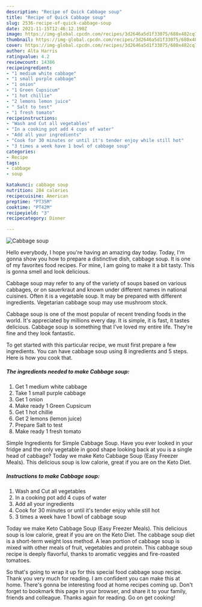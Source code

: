 ```yaml
---
description: "Recipe of Quick Cabbage soup"
title: "Recipe of Quick Cabbage soup"
slug: 2536-recipe-of-quick-cabbage-soup
date: 2021-11-15T12:46:12.190Z
image: https://img-global.cpcdn.com/recipes/3d2646a5d1f33075/680x482cq70/cabbage-soup-recipe-main-photo.jpg
thumbnail: https://img-global.cpcdn.com/recipes/3d2646a5d1f33075/680x482cq70/cabbage-soup-recipe-main-photo.jpg
cover: https://img-global.cpcdn.com/recipes/3d2646a5d1f33075/680x482cq70/cabbage-soup-recipe-main-photo.jpg
author: Alta Harris
ratingvalue: 4.2
reviewcount: 14386
recipeingredient:
- "1 medium white cabbage"
- "1 small purple cabbage"
- "1 onion"
- "1 Green Cupsicum"
- "1 hot chillie"
- "2 lemons lemon juice"
- " Salt to test"
- "1 fresh tomato"
recipeinstructions:
- "Wash and Cut all vegetables"
- "In a cooking pot add 4 cups of water"
- "Add all your ingredients"
- "Cook for 30 minutes or until it's tender enjoy while still hot"
- "3 times a week have 1 bowl of cabbage soup"
categories:
- Recipe
tags:
- cabbage
- soup

katakunci: cabbage soup 
nutrition: 284 calories
recipecuisine: American
preptime: "PT35M"
cooktime: "PT42M"
recipeyield: "3"
recipecategory: Dinner

---
```



![Cabbage soup](https://img-global.cpcdn.com/recipes/3d2646a5d1f33075/680x482cq70/cabbage-soup-recipe-main-photo.jpg)

Hello everybody, I hope you're having an amazing day today. Today, I'm gonna show you how to prepare a distinctive dish, cabbage soup. It is one of my favorites food recipes. For mine, I am going to make it a bit tasty. This is gonna smell and look delicious.

Cabbage soup may refer to any of the variety of soups based on various cabbages, or on sauerkraut and known under different names in national cuisines. Often it is a vegetable soup. It may be prepared with different ingredients. Vegetarian cabbage soup may use mushroom stock.

Cabbage soup is one of the most popular of recent trending foods in the world. It's appreciated by millions every day. It is simple, it is fast, it tastes delicious. Cabbage soup is something that I've loved my entire life. They're fine and they look fantastic.


To get started with this particular recipe, we must first prepare a few ingredients. You can have cabbage soup using 8 ingredients and 5 steps. Here is how you cook that.

<!--inarticleads1-->

##### The ingredients needed to make Cabbage soup:

1. Get 1 medium white cabbage
1. Take 1 small purple cabbage
1. Get 1 onion
1. Make ready 1 Green Cupsicum
1. Get 1 hot chillie
1. Get 2 lemons (lemon juice)
1. Prepare  Salt to test
1. Make ready 1 fresh tomato


Simple Ingredients for Simple Cabbage Soup. Have you ever looked in your fridge and the only vegetable in good shape looking back at you is a single head of cabbage? Today we make Keto Cabbage Soup (Easy Freezer Meals). This delicious soup is low calorie, great if you are on the Keto Diet. 

<!--inarticleads2-->

##### Instructions to make Cabbage soup:

1. Wash and Cut all vegetables
1. In a cooking pot add 4 cups of water
1. Add all your ingredients
1. Cook for 30 minutes or until it's tender enjoy while still hot
1. 3 times a week have 1 bowl of cabbage soup


Today we make Keto Cabbage Soup (Easy Freezer Meals). This delicious soup is low calorie, great if you are on the Keto Diet. The cabbage soup diet is a short-term weight loss method. A lean portion of cabbage soup is mixed with other meals of fruit, vegetables and protein. This cabbage soup recipe is deeply flavorful, thanks to aromatic veggies and fire-roasted tomatoes. 

So that's going to wrap it up for this special food cabbage soup recipe. Thank you very much for reading. I am confident you can make this at home. There's gonna be interesting food at home recipes coming up. Don't forget to bookmark this page in your browser, and share it to your family, friends and colleague. Thanks again for reading. Go on get cooking!
